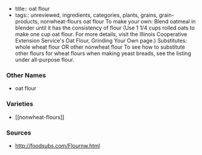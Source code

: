 - title:: oat flour
- tags:: unreviewed, ingredients, categories, plants, grains, grain-products, nonwheat-flours
oat flour To make your own: Blend oatmeal in blender until it has the consistency of flour (Use 1 1/4 cups rolled oats to make one cup oat flour. For more details, visit the Illinois Cooperative Extension Service's Oat Flour, Grinding Your Own page.) Substitutes: whole wheat flour OR other nonwheat flour To see how to substitute other flours for wheat flours when making yeast breads, see the listing under all-purpose flour.

### Other Names

* oat flour

### Varieties

* [[nonwheat-flours]]

### Sources
* http://foodsubs.com/Flournw.html
